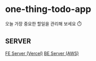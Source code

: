 # one-thing-todo-app

오늘 가장 중요한 할일을 관리해 보세요 ⏱️

## SERVER

[FE Server (Vercel)](https://one-thing-todo-app.vercel.app/)
[BE Server (AWS)](http://16.170.224.46/)
